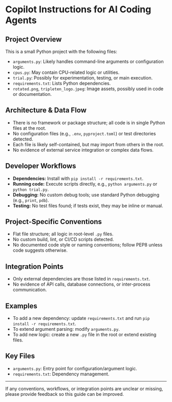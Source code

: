 # Copilot Instructions for AI Coding Agents

## Project Overview
This is a small Python project with the following files:
- `arguments.py`: Likely handles command-line arguments or configuration logic.
- `cpus.py`: May contain CPU-related logic or utilities.
- `trial.py`: Possibly for experimentation, testing, or main execution.
- `requirements.txt`: Lists Python dependencies.
- `rotated.png`, `tripleten_logo.jpeg`: Image assets, possibly used in code or documentation.

## Architecture & Data Flow
- There is no framework or package structure; all code is in single Python files at the root.
- No configuration files (e.g., `.env`, `pyproject.toml`) or test directories detected.
- Each file is likely self-contained, but may import from others in the root.
- No evidence of external service integration or complex data flows.

## Developer Workflows
- **Dependencies:** Install with `pip install -r requirements.txt`.
- **Running code:** Execute scripts directly, e.g., `python arguments.py` or `python trial.py`.
- **Debugging:** No custom debug tools; use standard Python debugging (e.g., `print`, `pdb`).
- **Testing:** No test files found; if tests exist, they may be inline or manual.

## Project-Specific Conventions
- Flat file structure; all logic in root-level `.py` files.
- No custom build, lint, or CI/CD scripts detected.
- No documented code style or naming conventions; follow PEP8 unless code suggests otherwise.

## Integration Points
- Only external dependencies are those listed in `requirements.txt`.
- No evidence of API calls, database connections, or inter-process communication.

## Examples
- To add a new dependency: update `requirements.txt` and run `pip install -r requirements.txt`.
- To extend argument parsing: modify `arguments.py`.
- To add new logic: create a new `.py` file in the root or extend existing files.

## Key Files
- `arguments.py`: Entry point for configuration/argument logic.
- `requirements.txt`: Dependency management.

---
If any conventions, workflows, or integration points are unclear or missing, please provide feedback so this guide can be improved.